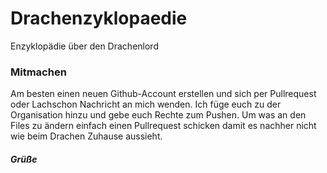 # Drachenzyklopaedie
Enzyklopädie über den Drachenlord

### Mitmachen
Am besten einen neuen Github-Account erstellen und sich per Pullrequest oder Lachschon Nachricht an mich wenden. Ich füge euch zu der Organisation hinzu und gebe euch Rechte zum Pushen. Um was an den Files zu ändern einfach einen Pullrequest schicken damit es nachher nicht wie beim Drachen Zuhause aussieht.

##### Grüße
